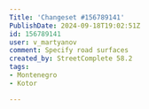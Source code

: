```yaml
---
Title: 'Changeset #156789141'
PublishDate: 2024-09-18T19:02:51Z
id: 156789141
user: v_martyanov
comment: Specify road surfaces
created_by: StreetComplete 58.2
tags:
- Montenegro
- Kotor

---
```

